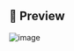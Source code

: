## 🔻 Preview
![image](https://github.com/user-attachments/assets/a2929263-24f4-4ce8-abde-98c6a4396aae)


